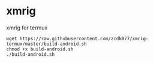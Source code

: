 # xmrig
xmrig for termux

```
wget https://raw.githubusercontent.com/zcdk077/xmrig-termux/master/build-android.sh
chmod +x build-android.sh
./build-android.sh
```
